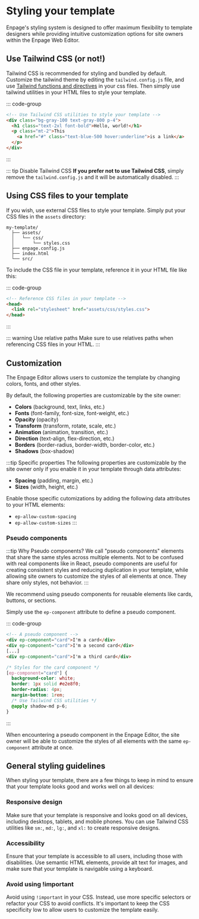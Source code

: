 # Styling your template

Enpage's styling system is designed to offer maximum flexibility to template designers while providing intuitive customization options for site owners within the Enpage Web Editor.

## Use Tailwind CSS (or not!)

Tailwind CSS is recommended for styling and bundled by default. Customize the tailwind theme by editing the `tailwind.config.js` file, and use [Tailwind functions and directives](https://tailwindcss.com/docs/functions-and-directives) in your css files.
Then simply use tailwind utilities in your HTML files to style your template.

::: code-group

```html [index.html]
<!-- Use Tailwind CSS utilities to style your template -->
<div class="bg-gray-100 text-gray-800 p-4">
  <h1 class="text-2xl font-bold">Hello, world!</h1>
  <p class="mt-2">This
    <a href="#" class="text-blue-500 hover:underline">is a link</a>
  </p>
</div>
```

:::

::: tip Disable Tailwind CSS
**If you prefer not to use Tailwind CSS**, simply remove the `tailwind.config.js` and it will be automatically disabled.
:::

## Using CSS files to your template

If you wish, use external CSS files to style your template. Simply put your CSS files in the `assets` directory:

```plaintext
my-template/
  ├── assets/
  │   └── css/
  │       └── styles.css
  ├── enpage.config.js
  ├── index.html
  └── src/
```

To include the CSS file in your template, reference it in your HTML file like this:

::: code-group

```html [index.html]
<!-- Reference CSS files in your template -->
<head>
  <link rel="stylesheet" href="assets/css/styles.css">
</head>
```

:::

::: warning Use relative paths
Make sure to use relatives paths when referencing CSS files in your HTML.
:::

## Customization

The Enpage Editor allows users to customize the template by changing colors, fonts, and other styles.

By default, the following properties are customizable by the site owner:

- **Colors** (background, text, links, etc.)
- **Fonts** (font-family, font-size, font-weight, etc.)
- **Opacity** (opacity)
- **Transform** (transform, rotate, scale, etc.)
- **Animation** (animation, transition, etc.)
- **Direction** (text-align, flex-direction, etc.)
- **Borders** (border-radius, border-width, border-color, etc.)
- **Shadows** (box-shadow)

:::tip Specific properties
The following properties are customizable by the site owner only if you enable it in your template through data attributes:

- **Spacing** (padding, margin, etc.)
- **Sizes** (width, height, etc.)

Enable those specific cutomizations by adding the following data attributes to your HTML elements:

- `ep-allow-custom-spacing`
- `ep-allow-custom-sizes`
:::

### Pseudo components

:::tip Why Pseudo components?
We call "pseudo components" elements that share the same styles across multiple elements. Not to be
confused with real components like in React, pseudo components are useful for creating consistent styles and reducing duplication in your template, while allowing site owners to customize the styles of all elements at once.
They share only styles, not behavior.
:::

We recommend using pseudo components for reusable elements like cards, buttons, or sections.

Simply use the `ep-component` attribute to define a pseudo component.

::: code-group

```html [index.html]
<!-- A pseudo component -->
<div ep-component="card">I'm a card</div>
<div ep-component="card">I'm a second card</div>
[...]
<div ep-component="card">I'm a third card</div>
```

```css [styles.css]
/* Styles for the card component */
[ep-component="card"] {
  background-color: white;
  border: 1px solid #e2e8f0;
  border-radius: 4px;
  margin-bottom: 1rem;
  /* Use Tailwind CSS utilities */
  @apply shadow-md p-6;
}
```

:::

When encountering a pseudo component in the Enpage Editor, the site owner will be able to customize the styles of all elements with the same `ep-component` attribute at once.

## General styling guidelines

When styling your template, there are a few things to keep in mind to ensure that your template looks good and works well on all devices:

### Responsive design

Make sure that your template is responsive and looks good on all devices, including desktops, tablets, and mobile phones. You can use Tailwind CSS utilities like `sm:`, `md:`, `lg:`, and `xl:` to create responsive designs.

### Accessibility

Ensure that your template is accessible to all users, including those with disabilities. Use semantic HTML elements, provide alt text for images, and make sure that your template is navigable using a keyboard.

### Avoid using !important

Avoid using `!important` in your CSS. Instead, use more specific selectors or refactor your CSS to avoid conflicts. It's important to keep the CSS specificity low to allow users to customize the template easily.
